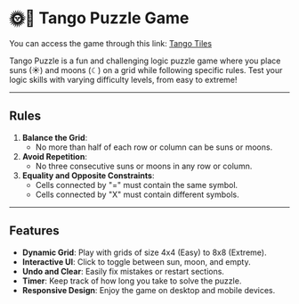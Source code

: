 # 🌞🌙 Tango Puzzle Game

You can access the game through this link: [Tango Tiles](https://tango-tiles.vercel.app/)

Tango Puzzle is a fun and challenging logic puzzle game where you place suns (☀) and moons (☾) on a grid while following specific rules. Test your logic skills with varying difficulty levels, from easy to extreme!

---

## Rules

1. **Balance the Grid**:
   - No more than half of each row or column can be suns or moons.
2. **Avoid Repetition**:
   - No three consecutive suns or moons in any row or column.
3. **Equality and Opposite Constraints**:
   - Cells connected by "=" must contain the same symbol.
   - Cells connected by "X" must contain different symbols.

---

## Features

- **Dynamic Grid**: Play with grids of size 4x4 (Easy) to 8x8 (Extreme).
- **Interactive UI**: Click to toggle between sun, moon, and empty.
- **Undo and Clear**: Easily fix mistakes or restart sections.
- **Timer**: Keep track of how long you take to solve the puzzle.
- **Responsive Design**: Enjoy the game on desktop and mobile devices.

